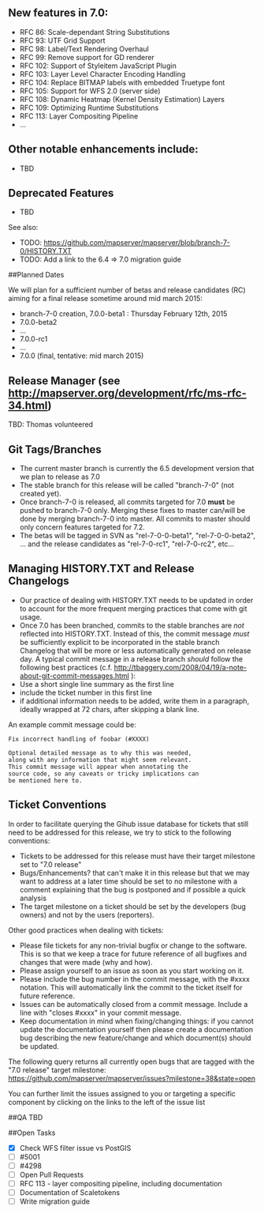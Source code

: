 ## New features in 7.0:
* RFC 86: Scale-dependant String Substitutions
* RFC 93: UTF Grid Support
* RFC 98: Label/Text Rendering Overhaul
* RFC 99: Remove support for GD renderer
* RFC 102: Support of Styleitem JavaScript Plugin
* RFC 103: Layer Level Character Encoding Handling
* RFC 104: Replace BITMAP labels with embedded Truetype font
* RFC 105: Support for WFS 2.0 (server side)
* RFC 108: Dynamic Heatmap (Kernel Density Estimation) Layers
* RFC 109: Optimizing Runtime Substitutions
* RFC 113: Layer Compositing Pipeline
* ...

## Other notable enhancements include:
* TBD

## Deprecated Features
* TBD

See also:
* TODO: https://github.com/mapserver/mapserver/blob/branch-7-0/HISTORY.TXT
* TODO: Add a link to the 6.4 => 7.0 migration guide
                                                                   
##Planned Dates

We will plan for a sufficient number of betas and release candidates (RC) aiming for a final release sometime around mid march 2015:

* branch-7-0 creation, 7.0.0-beta1 : Thursday February 12th, 2015
* 7.0.0-beta2
* ...
* 7.0.0-rc1
* ...
* 7.0.0 (final, tentative: mid march 2015)

## Release Manager (see http://mapserver.org/development/rfc/ms-rfc-34.html) 
TBD: Thomas volunteered
                                                          
## Git Tags/Branches

* The current master branch is currently the 6.5 development version that we plan to release as 7.0
* The stable branch for this release will be called "branch-7-0" (not created yet).
* Once branch-7-0 is released, all commits targeted for 7.0 **must** be pushed to branch-7-0 only. Merging
these fixes to master can/will be done by merging branch-7-0 into master. All commits to master should only concern features targeted for 7.2.
* The betas will be tagged in SVN as "rel-7-0-0-beta1", "rel-7-0-0-beta2", ... and the release candidates as "rel-7-0-rc1", "rel-7-0-rc2", etc...

## Managing HISTORY.TXT and Release Changelogs

* Our practice of dealing with HISTORY.TXT needs to be updated in order to account for the more frequent merging practices that come with git usage.
* Once 7.0 has been branched, commits to the stable branches are *not* reflected into HISTORY.TXT. Instead of this, the commit message *must* be sufficiently explicit to be incorporated in the stable branch Changelog that will be more or less automatically generated on release day. A typical commit message in a release branch *should* follow the following best practices (c.f. http://tbaggery.com/2008/04/19/a-note-about-git-commit-messages.html ):
 * Use a short single line summary as the first line
 * include the ticket number in this first line
 * if additional information needs to be added, write them in a paragraph, ideally wrapped at 72 chars, after skipping a blank line.

An example commit message could be:
```
Fix incorrect handling of foobar (#XXXX)

Optional detailed message as to why this was needed,
along with any information that might seem relevant.
This commit message will appear when annotating the
source code, so any caveats or tricky implications can
be mentioned here to.
```
 
## Ticket Conventions
In order to facilitate querying the Gihub issue database for tickets that still need to be addressed for this release, we try to stick to the following conventions:

* Tickets to be addressed for this release must have their target milestone set to "7.0 release" 
* Bugs/Enhancements? that can't make it in this release but that we may want to address at a later time should be set to no milestone with a comment explaining that the bug is postponed and if possible a quick analysis
* The target milestone on a ticket should be set by the developers (bug owners) and not by the users (reporters).

Other good practices when dealing with tickets:

* Please file tickets for any non-trivial bugfix or change to the software. This is so that we keep a trace for future reference of all bugfixes and changes that were made (why and how).
* Please assign yourself to an issue as soon as you start working on it.
* Please include the bug number in the commit message, with the #xxxx notation. This will automatically link the commit to the ticket itself for future reference.
* Issues can be automatically closed from a commit message. Include a line with "closes #xxxx" in your commit message.
* Keep documentation in mind when fixing/changing things: if you cannot update the documentation yourself then please create a documentation bug describing the new feature/change and which document(s) should be updated.                                                                            

The following query returns all currently open bugs that are tagged with the "7.0 release" target milestone:
https://github.com/mapserver/mapserver/issues?milestone=38&state=open

You can further limit the issues assigned to you or targeting a specific component by clicking on the links to the left of the issue list
                                                                          
##QA
TBD

##Open Tasks

- [x] Check WFS filter issue vs PostGIS
- [ ] #5001
- [ ] #4298
- [ ] Open Pull Requests
- [ ] RFC 113 - layer compositing pipeline, including documentation
- [ ] Documentation of Scaletokens
- [ ] Write migration guide